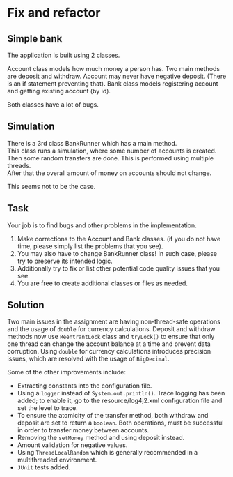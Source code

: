 # Fix and refactor

##  Simple bank 

The application is built using 2 classes. 

Account class models how much money a person has. Two main methods are
deposit and withdraw. Account may never have negative deposit. (There is an if statement preventing that).
Bank class models registering account and getting existing account (by id). 

Both classes have a lot of bugs.

## Simulation

There is a 3rd class BankRunner which has a main method.  
This class runs a simulation, where some number of accounts is created.
Then some random transfers are done. This is performed using multiple threads.  
After that the overall amount of money on accounts should not change.

This seems not to be the case.

##  Task

Your job is to find bugs and other problems in the implementation.
1. Make corrections to the Account and Bank classes. (if you do not have time, please simply list the problems that you see).
2. You may also have to change BankRunner class! In such case, please try to preserve its intended logic.
3. Additionally try to fix or list other potential code quality issues that you see.
4. You are free to create additional classes or files as needed. 


## Solution

Two main issues in the assignment are having non-thread-safe operations and the usage of `double` for currency calculations. 
Deposit and withdraw methods now use `ReentrantLock` class and `tryLock()` to ensure that only one thread can change the account balance at 
a time and prevent data corruption. Using `double` for currency calculations introduces precision issues, which are resolved 
with the usage of `BigDecimal`.

Some of the other improvements include:

- Extracting constants into the configuration file.
- Using a `logger` instead of `System.out.println()`. Trace logging has been added; to enable it, go to the resource/log4j2.xml 
configuration file and set the level to trace.
- To ensure the atomicity of the transfer method, both withdraw and deposit are set to return a `boolean`. Both operations,
 must be successful in order to transfer money between accounts.
- Removing the `setMoney` method and using deposit instead.
- Amount validation for negative values.
- Using `ThreadLocalRandom` which is generally recommended in a multithreaded environment.
- `JUnit` tests added.